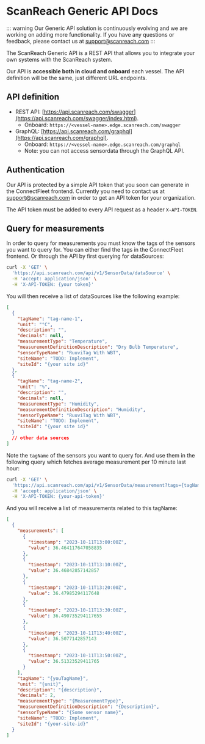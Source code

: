 # ScanReach Generic API Docs

::: warning
Our Generic API solution is continuously evolving and we are working on adding more functionality. If you have any questions or feedback, please contact us at support@scanreach.com
:::

The ScanReach Generic API is a REST API that allows you to integrate your own systems with the ScanReach system.

Our API is **accessible both in cloud and onboard** each vessel. The API definition will be the same, just different URL endpoints.

## API definition

- REST API: [https://api.scanreach.com/swagger](https://api.scanreach.com/swagger/index.html).
  - Onboard: `https://<vessel-name>.edge.scanreach.com/swagger`
- GraphQL: [https://api.scanreach.com/graphql](https://api.scanreach.com/graphql).
  - Onboard: `https://<vessel-name>.edge.scanreach.com/graphql`
  - Note: you can not access sensordata through the GraphQL API.

## Authentication

Our API is protected by a simple API token that you soon can generate in the ConnectFleet frontend. Currently you need to contact us at support@scanreach.com in order to get an API token for your organization.

The API token must be added to every API request as a header `X-API-TOKEN`.

## Query for measurements

In order to query for measurements you must know the tags of the sensors you want to query for. You can either find the tags in the ConnectFleet frontend. Or through the API by first querying for dataSources:

```sh
curl -X 'GET' \
  'https://api.scanreach.com/api/v1/SensorData/dataSource' \
  -H 'accept: application/json' \
  -H 'X-API-TOKEN: {your token}'
```

You will then receive a list of dataSources like the following example:

```json
[
  {
    "tagName": "tag-name-1",
    "unit": "°C",
    "description": "",
    "decimals": null,
    "measurementType": "Temperature",
    "measurementDefinitionDescription": "Dry Bulb Temperature",
    "sensorTypeName": "RuuviTag With WBT",
    "siteName": "TODO: Implement",
    "siteId": "{your site id}"
  },
  {
    "tagName": "tag-name-2",
    "unit": "%",
    "description": "",
    "decimals": null,
    "measurementType": "Humidity",
    "measurementDefinitionDescription": "Humidity",
    "sensorTypeName": "RuuviTag With WBT",
    "siteName": "TODO: Implement",
    "siteId": "{your site id}"
  }
  // other data sources
]
```

Note the `tagName` of the sensors you want to query for. And use them in the following query which fetches average measurement per 10 minute last hour:

```sh
curl -X 'GET' \
  'https://api.scanreach.com/api/v1/SensorData/measurement?tags={tagName}&aggregationPeriod=00%3A10%3A00' \
  -H 'accept: application/json' \
  -H 'X-API-TOKEN: {your-api-token}'
```

And you will receive a list of measurements related to this tagName:

```json
[
  {
    "measurements": [
      {
        "timestamp": "2023-10-11T13:00:00Z",
        "value": 36.464117647058835
      },
      {
        "timestamp": "2023-10-11T13:10:00Z",
        "value": 36.46842857142857
      },
      {
        "timestamp": "2023-10-11T13:20:00Z",
        "value": 36.47985294117648
      },
      {
        "timestamp": "2023-10-11T13:30:00Z",
        "value": 36.490735294117655
      },
      {
        "timestamp": "2023-10-11T13:40:00Z",
        "value": 36.5077142857143
      },
      {
        "timestamp": "2023-10-11T13:50:00Z",
        "value": 36.51323529411765
      }
    ],
    "tagName": "{youTagName}",
    "unit": "{unit}",
    "description": "{description}",
    "decimals": 2,
    "measurementType": "{MeasurementType}",
    "measurementDefinitionDescription": "{Description}",
    "sensorTypeName": "{Some sensor name}",
    "siteName": "TODO: Implement",
    "siteId": "{your-site-id}"
  }
]
```
